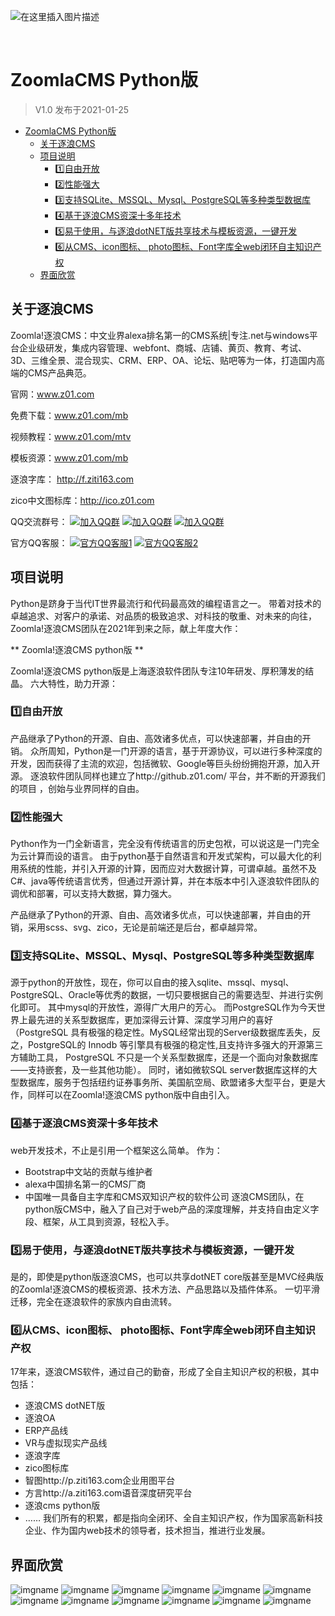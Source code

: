 
![在这里插入图片描述](02-Interface/logo.jpg "在这里插入图片描述")

<br>


# ZoomlaCMS Python版
> V1.0 发布于2021-01-25

<!-- TOC -->

- [ZoomlaCMS Python版](#zoomlacms-python版)
    - [关于逐浪CMS](#关于逐浪cms)
    - [项目说明](#项目说明)
        - [1️⃣自由开放](#1️⃣自由开放)
        - [2️⃣性能强大](#2️⃣性能强大)
        - [3️⃣支持SQLite、MSSQL、Mysql、PostgreSQL等多种类型数据库](#3️⃣支持sqlitemssqlmysqlpostgresql等多种类型数据库)
        - [4️⃣基于逐浪CMS资深十多年技术](#4️⃣基于逐浪cms资深十多年技术)
        - [5️⃣易于使用，与逐浪dotNET版共享技术与模板资源，一键开发](#5️⃣易于使用与逐浪dotnet版共享技术与模板资源一键开发)
        - [6️⃣从CMS、icon图标、 photo图标、Font字库全web闭环自主知识产权](#6️⃣从cmsicon图标-photo图标font字库全web闭环自主知识产权)
    - [界面欣赏](#界面欣赏)

<!-- /TOC -->




## 关于逐浪CMS
Zoomla!逐浪CMS：中文业界alexa排名第一的CMS系统|专注.net与windows平台企业级研发，集成内容管理、webfont、商城、店铺、黄页、教育、考试、3D、三维全景、混合现实、CRM、ERP、OA、论坛、贴吧等为一体，打造国内高端的CMS产品典范。


官网：www.z01.com

免费下载：www.z01.com/mb

视频教程：www.z01.com/mtv

模板资源：www.z01.com/mb

逐浪字库： http://f.ziti163.com

zico中文图标库：http://ico.z01.com


QQ交流群号：
[![加入QQ群](https://img.shields.io/badge/一群-541450128-blue.svg?style=for-the-badge&logo=appveyor)](https://jq.qq.com/?_wv=1027&k=5qIayyX)  [![加入QQ群](https://img.shields.io/badge/二群-541450128-blue.svg?style=for-the-badge&logo=appveyor)](https://jq.qq.com/?_wv=1027&k=5Ephzpq)   [![加入QQ群](https://img.shields.io/badge/三群-601781959-blue.svg?style=for-the-badge&logo=appveyor)](https://jq.qq.com/?_wv=1027&k=50a28BK) 


官方QQ客服：
[![官方QQ客服1](https://img.shields.io/badge/官方QQ客服1-524979923-red.svg?style=for-the-badge&logo=appveyor)](http://wpa.qq.com/msgrd?v=3&uin=745151353&site=qq&menu=yes)  [![官方QQ客服2](https://img.shields.io/badge/官方QQ客服2-1799661890-red.svg?style=for-the-badge&logo=appveyor)](http://wpa.qq.com/msgrd?v=3&uin=1799661890&site=qq&menu=yes) 

## 项目说明


Python是跻身于当代IT世界最流行和代码最高效的编程语言之一。
带着对技术的卓越追求、对客户的承诺、对品质的极致追求、对科技的敬重、对未来的向往，Zoomla!逐浪CMS团队在2021年到来之际，献上年度大作：

** Zoomla!逐浪CMS python版 **

Zoomla!逐浪CMS python版是上海逐浪软件团队专注10年研发、厚积薄发的结晶。
六大特性，助力开源：
### 1️⃣自由开放
产品继承了Python的开源、自由、高效诸多优点，可以快速部署，并自由的开销。
众所周知，Python是一门开源的语言，基于开源协议，可以进行多种深度的开发，因而获得了主流的欢迎，包括微软、Google等巨头纷纷拥抱开源，加入开源。
逐浪软件团队同样也建立了http://github.z01.com/ 平台，并不断的开源我们的项目 ，创始与业界同样的自由。

### 2️⃣性能强大

Python作为一门全新语言，完全没有传统语言的历史包袱，可以说这是一门完全为云计算而设的语言。
由于python基于自然语言和开发式架构，可以最大化的利用系统的性能，并引入开源的计算，因而应对大数据计算，可谓卓越。虽然不及C#、java等传统语言优秀，但通过开源计算，并在本版本中引入逐浪软件团队的调优和部署，可以支持大数据，算力强大。

产品继承了Python的开源、自由、高效诸多优点，可以快速部署，并自由的开销，采用scss、svg、zico，无论是前端还是后台，都卓越异常。


### 3️⃣支持SQLite、MSSQL、Mysql、PostgreSQL等多种类型数据库

源于python的开放性，现在，你可以自由的接入sqlite、mssql、mysql、PostgreSQL、Oracle等优秀的数据，一切只要根据自己的需要选型、并进行实例化即可。
其中mysql的开放性，源得广大用户的芳心。
而PostgreSQL作为今天世界上最先进的关系型数据库，更加深得云计算、深度学习用户的喜好（PostgreSQL 具有极强的稳定性。MySQL经常出现的Server级数据库丢失，反之，PostgreSQL的 Innodb 等引擎具有极强的稳定性,且支持许多强大的开源第三方辅助工具， PostgreSQL 不只是一个关系型数据库，还是一个面向对象数据库——支持嵌套，及一些其他功能）。
同时，诸如微软SQL server数据库这样的大型数据库，服务于包括纽约证券事务所、美国航空局、欧盟诸多大型平台，更是大作，同样可以在Zoomla!逐浪CMS python版中自由引入。

### 4️⃣基于逐浪CMS资深十多年技术 

web开发技术，不止是引用一个框架这么简单。
作为：
- Bootstrap中文站的贡献与维护者
- alexa中国排名第一的CMS厂商
- 中国唯一具备自主字库和CMS双知识产权的软件公司
逐浪CMS团队，在python版CMS中，融入了自己对于web产品的深度理解，并支持自由定义字段、框架，从工具到资源，轻松入手。

### 5️⃣易于使用，与逐浪dotNET版共享技术与模板资源，一键开发

是的，即使是python版逐浪CMS，也可以共享dotNET core版甚至是MVC经典版的Zoomla!逐浪CMS的模板资源、技术方法、产品思路以及插件体系。
一切平滑迁移，完全在逐浪软件的家族内自由流转。

### 6️⃣从CMS、icon图标、 photo图标、Font字库全web闭环自主知识产权

17年来，逐浪CMS软件，通过自己的勤奋，形成了全自主知识产权的积极，其中包括：
- 逐浪CMS dotNET版
- 逐浪OA
- ERP产品线
- VR与虚拟现实产品线
- 逐浪字库
- zico图标库
- 智图http://p.ziti163.com企业用图平台
- 方言http://a.ziti163.com语音深度研究平台
- 逐浪cms python版
- ……
我们所有的积累，都是指向全闭环、全自主知识产权，作为国家高新科技企业、作为国内web技术的领导者，技术担当，推进行业发展。


## 界面欣赏


![imgname](02-Interface/Account会员中心页.jpg)
![imgname](02-Interface/AddContent添加文章.jpg)
![imgname](02-Interface/Article文章页.jpg)
![imgname](02-Interface/Blog文章列表.jpg)
![imgname](02-Interface/Comment评论页.jpg)
![imgname](02-Interface/HomePage首页.jpg)
![imgname](02-Interface/ManageLogin后台登录.jpg)
![imgname](02-Interface/Manage后台.jpg)
![imgname](02-Interface/Register注册页.jpg)
![imgname](02-Interface/Search搜索结果页.jpg)
![imgname](02-Interface/TagManage管理员管理.jpg)
![imgname](02-Interface/UserManage用户管理.jpg)


<!-- ## 部署与使用指引


> 待更新 -->